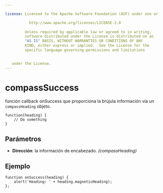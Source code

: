 ```yaml
---

license: Licensed to the Apache Software Foundation (ASF) under one or more contributor license agreements. See the NOTICE file distributed with this work for additional information regarding copyright ownership. The ASF licenses this file to you under the Apache License, Version 2.0 (the "License"); you may not use this file except in compliance with the License. You may obtain a copy of the License at

           http://www.apache.org/licenses/LICENSE-2.0
    
         Unless required by applicable law or agreed to in writing,
         software distributed under the License is distributed on an
         "AS IS" BASIS, WITHOUT WARRANTIES OR CONDITIONS OF ANY
         KIND, either express or implied.  See the License for the
         specific language governing permissions and limitations
    

   under the License.
---
```


# compassSuccess

función callback onSuccess que proporciona la brújula información vía un `compassHeading` objeto.

    function(heading) {
        // Do something
    }
    

## Parámetros

*   **Dirección**: la información de encabezado. *(compassHeading)*

## Ejemplo

    function onSuccess(heading) {
        alert('Heading: ' + heading.magneticHeading);
    };